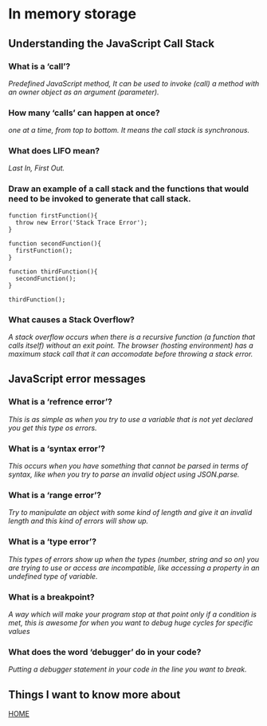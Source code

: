 # **In memory storage**

## **Understanding the JavaScript Call Stack**


 ### **What is a ‘call’?**

 *Predefined JavaScript method, It can be used to invoke (call) a method with an owner object as an argument (parameter).*

 ### **How many ‘calls’ can happen at once?**

 *one at a time, from top to bottom. It means the call stack is synchronous.*

 ### **What does LIFO mean?**

 *Last In, First Out.*

 ### **Draw an example of a call stack and the functions that would need to be invoked to generate that call stack.** 

 ```
 function firstFunction(){
   throw new Error('Stack Trace Error');
 }

 function secondFunction(){
   firstFunction();
 }

 function thirdFunction(){
   secondFunction();
 }

 thirdFunction();
```

 ### **What causes a Stack Overflow?**

 *A stack overflow occurs when there is a recursive function (a function that calls itself) without an exit point. The browser (hosting environment) has a maximum stack call that it can accomodate before throwing a stack error.*


## **JavaScript error messages**


 ### **What is a ‘refrence error’?**

 *This is as simple as when you try to use a variable that is not yet declared you get this type os errors.*

 ### **What is a ‘syntax error’?**

 *This occurs when you have something that cannot be parsed in terms of syntax, like when you try to parse an invalid object using JSON.parse.*

 ### **What is a ‘range error’?**

 *Try to manipulate an object with some kind of length and give it an invalid length and this kind of errors will show up.*

 ### **What is a ‘type error’?**

 *This types of errors show up when the types (number, string and so on) you are trying to use or access are incompatible, like accessing a property in an undefined type of variable.*

 ### **What is a breakpoint?**

 *A way which will make your program stop at that point only if a condition is met, this is awesome for when you want to debug huge cycles for specific values*

 ### **What does the word ‘debugger’ do in your code?**

 *Putting a debugger statement in your code in the line you want to break.*



 ## **Things I want to know more about**



[HOME](https://malkhaleel88.github.io/reading-notes)

